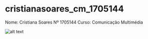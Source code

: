 # cristianasoares_cm_1705144
Nome: Cristiana Soares Nº 1705144
Curso: Comunicação Multimédia

![alt text](http://ipg.picture.jpg)


